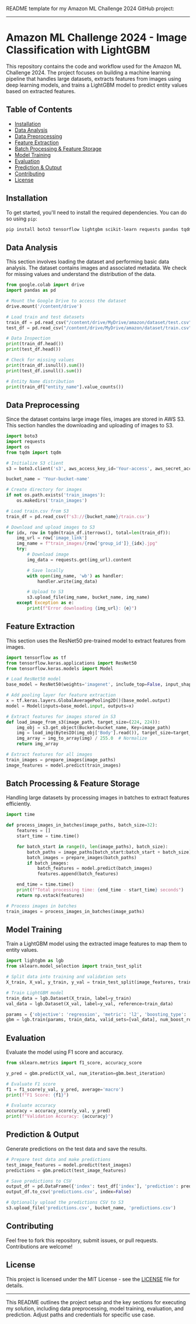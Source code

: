 README template for my Amazon ML Challenge 2024 GitHub project:

---

# Amazon ML Challenge 2024 - Image Classification with LightGBM

This repository contains the code and workflow used for the Amazon ML Challenge 2024. The project focuses on building a machine learning pipeline that handles large datasets, extracts features from images using deep learning models, and trains a LightGBM model to predict entity values based on extracted features.

## Table of Contents

- [Installation](#installation)
- [Data Analysis](#data-analysis)
- [Data Preprocessing](#data-preprocessing)
- [Feature Extraction](#feature-extraction)
- [Batch Processing & Feature Storage](#batch-processing--feature-storage)
- [Model Training](#model-training)
- [Evaluation](#evaluation)
- [Prediction & Output](#prediction--output)
- [Contributing](#contributing)
- [License](#license)

## Installation

To get started, you'll need to install the required dependencies. You can do so using `pip`:

```bash
pip install boto3 tensorflow lightgbm scikit-learn requests pandas tqdm s3fs
```

## Data Analysis

This section involves loading the dataset and performing basic data analysis. The dataset contains images and associated metadata. We check for missing values and understand the distribution of the data.

```python
from google.colab import drive
import pandas as pd

# Mount the Google Drive to access the dataset
drive.mount('/content/drive')

# Load train and test datasets
train_df = pd.read_csv("/content/drive/MyDrive/amazon/dataset/test.csv")
test_df = pd.read_csv("/content/drive/MyDrive/amazon/dataset/train.csv")

# Data Inspection
print(train_df.head())
print(test_df.head())

# Check for missing values
print(train_df.isnull().sum())
print(test_df.isnull().sum())

# Entity Name distribution
print(train_df["entity_name"].value_counts())
```

## Data Preprocessing

Since the dataset contains large image files, images are stored in AWS S3. This section handles the downloading and uploading of images to S3.

```python
import boto3
import requests
import os
from tqdm import tqdm

# Initialize S3 client
s3 = boto3.client('s3', aws_access_key_id='Your-access', aws_secret_access_key='Your-secret access')

bucket_name = 'Your-bucket-name'

# Create directory for images
if not os.path.exists('train_images'):
    os.makedirs('train_images')

# Load train.csv from S3
train_df = pd.read_csv(f's3://{bucket_name}/train.csv')

# Download and upload images to S3
for idx, row in tqdm(train_df.iterrows(), total=len(train_df)):
    img_url = row['image_link']
    img_name = f"train_images/{row['group_id']}_{idx}.jpg"
    try:
        # Download image
        img_data = requests.get(img_url).content

        # Save locally
        with open(img_name, 'wb') as handler:
            handler.write(img_data)

        # Upload to S3
        s3.upload_file(img_name, bucket_name, img_name)
    except Exception as e:
        print(f"Error downloading {img_url}: {e}")
```

## Feature Extraction

This section uses the ResNet50 pre-trained model to extract features from images.

```python
import tensorflow as tf
from tensorflow.keras.applications import ResNet50
from tensorflow.keras.models import Model

# Load ResNet50 model
base_model = ResNet50(weights='imagenet', include_top=False, input_shape=(224, 224, 3))

# Add pooling layer for feature extraction
x = tf.keras.layers.GlobalAveragePooling2D()(base_model.output)
model = Model(inputs=base_model.input, outputs=x)

# Extract features for images stored in S3
def load_image_from_s3(image_path, target_size=(224, 224)):
    img_obj = s3.get_object(Bucket=bucket_name, Key=image_path)
    img = load_img(BytesIO(img_obj['Body'].read()), target_size=target_size)
    img_array = img_to_array(img) / 255.0  # Normalize
    return img_array

# Extract features for all images
train_images = prepare_images(image_paths)
image_features = model.predict(train_images)
```

## Batch Processing & Feature Storage

Handling large datasets by processing images in batches to extract features efficiently.

```python
import time

def process_images_in_batches(image_paths, batch_size=32):
    features = []
    start_time = time.time()

    for batch_start in range(0, len(image_paths), batch_size):
        batch_paths = image_paths[batch_start:batch_start + batch_size]
        batch_images = prepare_images(batch_paths)
        if batch_images:
            batch_features = model.predict(batch_images)
            features.append(batch_features)

    end_time = time.time()
    print(f"Total processing time: {end_time - start_time} seconds")
    return np.vstack(features)

# Process images in batches
train_images = process_images_in_batches(image_paths)
```

## Model Training

Train a LightGBM model using the extracted image features to map them to entity values.

```python
import lightgbm as lgb
from sklearn.model_selection import train_test_split

# Split data into training and validation sets
X_train, X_val, y_train, y_val = train_test_split(image_features, train_labels, test_size=0.2, random_state=42)

# Train LightGBM model
train_data = lgb.Dataset(X_train, label=y_train)
val_data = lgb.Dataset(X_val, label=y_val, reference=train_data)

params = {'objective': 'regression', 'metric': 'l2', 'boosting_type': 'gbdt'}
gbm = lgb.train(params, train_data, valid_sets=[val_data], num_boost_round=100)
```

## Evaluation

Evaluate the model using F1 score and accuracy.

```python
from sklearn.metrics import f1_score, accuracy_score

y_pred = gbm.predict(X_val, num_iteration=gbm.best_iteration)

# Evaluate F1 score
f1 = f1_score(y_val, y_pred, average='macro')
print(f"F1 Score: {f1}")

# Evaluate accuracy
accuracy = accuracy_score(y_val, y_pred)
print(f"Validation Accuracy: {accuracy}")
```

## Prediction & Output

Generate predictions on the test data and save the results.

```python
# Prepare test data and make predictions
test_image_features = model.predict(test_images)
predictions = gbm.predict(test_image_features)

# Save predictions to CSV
output_df = pd.DataFrame({'index': test_df['index'], 'prediction': predictions})
output_df.to_csv('predictions.csv', index=False)

# Optionally upload the predictions CSV to S3
s3.upload_file('predictions.csv', bucket_name, 'predictions.csv')
```

## Contributing

Feel free to fork this repository, submit issues, or pull requests. Contributions are welcome!

## License

This project is licensed under the MIT License - see the [LICENSE](LICENSE) file for details.

---

This README outlines the project setup and the key sections for executing my solution, including data preprocessing, model training, evaluation, and prediction. Adjust paths and credentials for specific use case.
